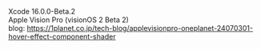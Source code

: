 Xcode 16.0.0-Beta.2<br>
Apple Vision Pro (visionOS 2 Beta 2)<br>
blog: https://1planet.co.jp/tech-blog/applevisionpro-oneplanet-24070301-hover-effect-component-shader<br>
